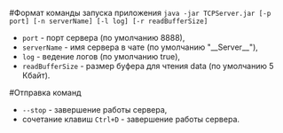 #Формат команды запуска приложения
`java -jar TCPServer.jar [-p port] [-n serverName] [-l log] [-r readBufferSize]`

- `port` - порт сервера (по умолчанию 8888),
- `serverName` - имя сервера в чате (по умолчанию "__Server\__"),
- `log` - ведение логов (по умолчанию true),
- `readBufferSize` - размер буфера для чтения data (по умолчанию 5 Кбайт).

#Отправка команд
- `--stop` - завершение работы сервера,
- сочетание клавиш `Ctrl+D` - завершение работы сервера.